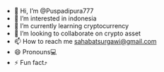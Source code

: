 - 👋 Hi, I’m @Puspadipura777
- 👀 I’m interested in indonesia
- 🌱 I’m currently learning cryptocurrency
- 💞️ I’m looking to collaborate on crypto asset
- 📫 How to reach me sahabatsurgawi@gmail.com
- 😄 Pronouns💻
- ⚡ Fun fact⤴️

<!---
Puspadipura777/Puspadipura777 is a ✨ special ✨ repository because its `README.md` (this file) appears on your GitHub profile.
You can click the Preview link to take a look at your changes.
--->
